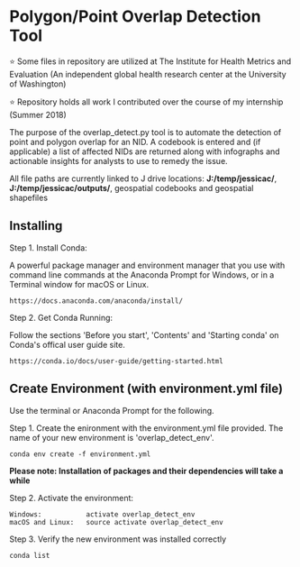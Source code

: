# Polygon/Point Overlap Detection Tool

:star: Some files in repository are utilized at The Institute for Health Metrics and Evaluation (An independent global health research center at the University of Washington)

:star: Repository holds all work I contributed over the course of my internship (Summer 2018)


The purpose of the overlap_detect.py tool is to automate the detection of point and polygon overlap for an NID. A codebook is entered and (if applicable) a list of affected NIDs are returned along with infographs and actionable insights for analysts to use to remedy the issue. 

All file paths are currently linked to J drive locations: **J:/temp/jessicac/**, **J:/temp/jessicac/outputs/**, geospatial codebooks and geospatial shapefiles 

## Installing
Step 1. Install Conda:

A powerful package manager and environment manager that you use with command line commands at the Anaconda Prompt for Windows, or in a Terminal window for macOS or Linux.
```
https://docs.anaconda.com/anaconda/install/
```



Step 2. Get Conda Running: 

Follow the sections 'Before you start', 'Contents' and 'Starting conda' on Conda's offical user guide site. 
```
https://conda.io/docs/user-guide/getting-started.html
```


## Create Environment (with environment.yml file)
Use the terminal or Anaconda Prompt for the following.

Step 1. Create the enironment with the environment.yml file provided. The name of your new environment is 'overlap_detect_env'.
```
conda env create -f environment.yml
```
**Please note: Installation of packages and their dependencies will take a while**


Step 2. Activate the environment:
```
Windows:           activate overlap_detect_env
macOS and Linux:   source activate overlap_detect_env
```
Step 3. Verify the new environment was installed correctly 
```
conda list
```
